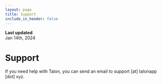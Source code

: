 ```yaml
---
layout: page
title: Support
include_in_header: false
---
```


**Last updated**  
Jan 14th, 2024

# Support

If you need help with Talon, you can send an email to support [at] talonapp [dot] xyz.
